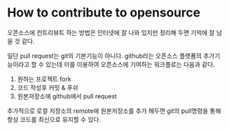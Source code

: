 # How to contribute to opensource

오픈소스에 컨트리뷰트 하는 방법은 인터넷에 잘 나와 있지만 정리해 두면 기억에 잘 남을 것 같다.

일단 pull request는 git의 기본기능이 아니다. github라는 오픈소스 플랫폼의 추가기능이라고 할 수 있는데 이를 이용하여 오픈소스에 기여하는 워크플로는 다음과 같다.

1. 원하는 프로젝트 fork
2. 코드 작성후 커밋 & 푸쉬
3. 원본저장소에 github에서 pull request

추가적으로 로컬 저장소의 remote에 원본저장소를 추가 해두면 git의 pull명령을 통해 항상 코드를 최신으로 유지할 수 있다.